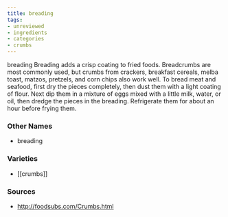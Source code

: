 ```yaml
---
title: breading
tags:
- unreviewed
- ingredients
- categories
- crumbs
---
```

breading Breading adds a crisp coating to fried foods. Breadcrumbs are most commonly used, but crumbs from crackers, breakfast cereals, melba toast, matzos, pretzels, and corn chips also work well. To bread meat and seafood, first dry the pieces completely, then dust them with a light coating of flour. Next dip them in a mixture of eggs mixed with a little milk, water, or oil, then dredge the pieces in the breading. Refrigerate them for about an hour before frying them.

### Other Names

* breading

### Varieties

* [[crumbs]]

### Sources
* http://foodsubs.com/Crumbs.html

